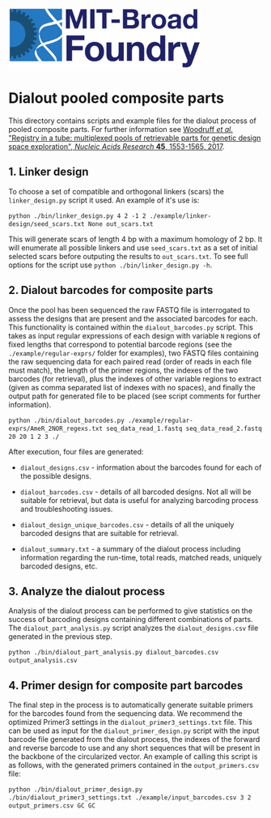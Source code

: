 <img src="../foundry-logo.png" height="120px"/>

# Dialout pooled composite parts

This directory contains scripts and example files for the dialout process of pooled composite parts. For further information see [Woodruff _et al._ "Registry in a tube: multiplexed pools of retrievable parts for genetic design space exploration", _Nucleic Acids Research_ **45**, 1553-1565, 2017](http://nar.oxfordjournals.org/content/early/2016/12/21/nar.gkw1226.full).

## 1. Linker design

To choose a set of compatible and orthogonal linkers (scars) the `linker_design.py` script it used. An example of it's use is:

    python ./bin/linker_design.py 4 2 -1 2 ./example/linker-design/seed_scars.txt None out_scars.txt

This will generate scars of length 4 bp with a maximum homology of 2 bp. It will enumerate all possible linkers and use `seed_scars.txt` as a set of initial selected scars before outputing the results to `out_scars.txt`. To see full options for the script use `python ./bin/linker_design.py -h`.

## 2. Dialout barcodes for composite parts

Once the pool has been sequenced the raw FASTQ file is interrogated to assess the designs that are present and the associated barcodes for each. This functionality is contained within the `dialout_barcodes.py` script. This takes as input regular expressions of each design with variable `N` regions of fixed lengths that correspond to potential barcode regions (see the `./example/regular-exprs/` folder for examples), two FASTQ files containing the raw sequencing data for each paired read (order of reads in each file must match), the length of the primer regions, the indexes of the two barcodes (for retrieval), plus the indexes of other variable regions to extract (given as comma separated list of indexes with no spaces), and finally the output path for generated file to be placed (see script comments for further information).

    python ./bin/dialout_barcodes.py ./example/regular-exprs/AmeR_2NOR_regexs.txt seq_data_read_1.fastq seq_data_read_2.fastq 20 20 1 2 3 ./

After execution, four files are generated:

- `dialout_designs.csv` - information about the barcodes found for each of the possible designs.

- `dialout_barcodes.csv` - details of all barcoded designs. Not all will be suitable for retrieval, but data is useful for analyzing barcoding process and troubleshooting issues.

- `dialout_design_unique_barcodes.csv` - details of all the uniquely barcoded designs that are suitable for retrieval.

- `dialout_summary.txt` - a summary of the dialout process including information regarding the run-time, total reads, matched reads, uniquely barcoded designs, etc.

## 3. Analyze the dialout process

Analysis of the dialout process can be performed to give statistics on the success of barcoding designs containing different combinations of parts. The `dialout_part_analysis.py` script analyzes the `dialout_designs.csv` file generated in the previous step.

    python ./bin/dialout_part_analysis.py dialout_barcodes.csv output_analysis.csv

## 4. Primer design for composite part barcodes

The final step in the process is to automatically generate suitable primers for the barcodes found from the sequencing data. We recommend the optimized Primer3 settings in the `dialout_primer3_settings.txt` file. This can be used as input for the `dialout_primer_design.py` script with the input barcode file generated from the dialout process, the indexes of the forward and reverse barcode to use and any short sequences that will be present in the backbone of the circularized vector. An example of calling this script is as follows, with the generated primers contained in the `output_primers.csv` file:

    python ./bin/dialout_primer_design.py ./bin/dialout_primer3_settings.txt ./example/input_barcodes.csv 3 2 output_primers.csv GC GC
